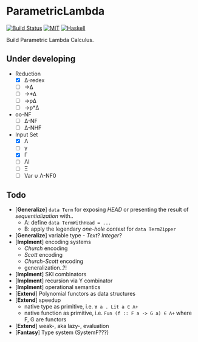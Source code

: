 # ParametricLambda

[![Build Status](https://api.travis-ci.org/jaiyalas/ParametricLambda.png?branch=stable)](http://travis-ci.org/jaiyalas/ParametricLambda)
[![MIT](http://b.repl.ca/v1/license-MIT-blue.png)](https://en.wikipedia.org/wiki/MIT_License)
[![Haskell](http://b.repl.ca/v1/language-haskell-orange.png)](http://haskell.org)

Build Parametric Lambda Calculus.

## Under developing

* Reduction
  + [X] Δ-redex
  + [ ] →Δ
  + [ ] →\*Δ
  + [ ] →pΔ
  + [ ] →p\*Δ
* oo-NF
  + [ ] Δ-NF
  + [ ] Δ-NHF
* Input Set
  + [X] Λ  
  + [ ] γ
  + [X] Γ
  + [ ] ΛI
  + [ ] Ξ
  + [ ] Var ∪ Λ-NF0

## Todo

+ [**Generalize**] `data Term` for exposing *HEAD* or presenting the result of *sequentialization* with..  
  + A: define `data TermWithHead = ... `
  + B: apply the legendary *one-hole context* for `data TermZipper`
+ [**Generalize**] variable type - *Text*? *Integer*?
+ [**Implment**] encoding systems
  + *Church* encoding
  + *Scott* encoding
  + *Church-Scott* encoding
  + generalization..?!
+ [**Implment**] SKI combinators
+ [**Implment**] recursion via Y combinator
+ [**Implment**] operational semantics
+ [**Extend**] Polynomial functors as data structures
+ [**Extend**] speedup
  + native type as primitive, i.e. `∀ a . Lit a ∈ Λ+`
  + native function as primitive, i.e. `Fun (f :: F a -> G a) ∈ Λ+` where F, G are functors
+ [**Extend**] weak-, aka lazy-, evaluation  
+ [**Fantasy**] Type system (SystemF???)
